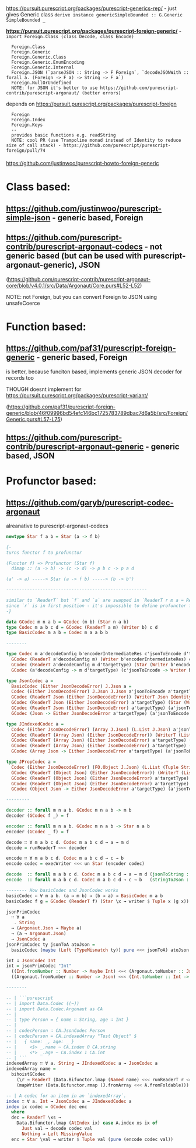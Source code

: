 ####

https://pursuit.purescript.org/packages/purescript-generics-rep/ - just gives Generic class `derive instance genericSimpleBounded :: G.Generic SimpleBounded _`

**https://pursuit.purescript.org/packages/purescript-foreign-generic/** - `import Foreign.Class (class Decode, class Encode)`
```
  Foreign.Class
  Foreign.Generic
  Foreign.Generic.Class
  Foreign.Generic.EnumEncoding
  Foreign.Generic.Internal
  Foreign.JSON (`parseJSON :: String -> F Foreign`, `decodeJSONWith :: forall a. (Foreign -> F a) -> String -> F a`)
  Foreign.NullOrUndefined
  NOTE: for JSON it's better to use https://github.com/purescript-contrib/purescript-argonaut/ (better errors)
```

depends on https://pursuit.purescript.org/packages/purescript-foreign
```
  Foreign
  Foreign.Index
  Foreign.Keys
  --
  provides basic functions e.g. readString
  NOTE: cool PR (use Trampoline monad instead of Identity to reduce size of call stack) - https://github.com/purescript/purescript-foreign/pull/74
```

####

https://github.com/justinwoo/purescript-howto-foreign-generic

####

# Class based:

## **https://github.com/justinwoo/purescript-simple-json** - generic based, Foreign

## **https://github.com/purescript-contrib/purescript-argonaut-codecs** - not generic based (but can be used with purescript-argonaut-generic), JSON

(https://github.com/purescript-contrib/purescript-argonaut-core/blob/v4.0.1/src/Data/Argonaut/Core.purs#L52-L52)

NOTE: not Foreign, but you can convert Foreign to JSON using unsafeCoerce


# Function based:

## **https://github.com/paf31/purescript-foreign-generic** - generic based, Foreign

is better, because funciton based, implements generic JSON decoder for records too

THOUGH doesnt implement for https://pursuit.purescript.org/packages/purescript-variant/

(https://github.com/paf31/purescript-foreign-generic/blob/46f09996bd54efc146bc1725783789dbac7d6a5b/src/Foreign/Generic.purs#L57-L75)

## **https://github.com/purescript-contrib/purescript-argonaut-generic** - generic based, JSON

# Profunctor based:

## **https://github.com/garyb/purescript-codec-argonaut**

alreanative to purescript-argonaut-codecs

```purescript
newtype Star f a b = Star (a -> f b)

{-
turns functor f to profunctor

(Functor f) => Profunctor (Star f)
  dimap :: (a -> b) -> (c -> d) -> p b c -> p a d

(a' -> a) -----> Star (a -> f b) -----> (b -> b')

------------------------------------------------------

similar to `ReaderT` but `f` and `a` are swapped in `ReaderT r m a = ReaderT (r -> m a)`
since `r` is in first position - it's impossible to define profunctor for `ReaderT`
-}

data GCodec m n a b = GCodec (m b) (Star n a b)
type Codec m a b c d = GCodec (ReaderT a m) (Writer b) c d
type BasicCodec m a b = Codec m a a b b

--------

type Codec m a'decodeConfig b'encoderIntermediateRes c'jsonToEncode d'targetType =
  GCodec (ReaderT a'decodeConfig m) (Writer b'encoderIntermediateRes) c'jsonToEncode d'targetType =
  GCodec (ReaderT a'decodeConfig m d'targetType) (Star (Writer b'encoderIntermediateRes) c'jsonToEncode d'targetType) =
  GCodec (a'decodeConfig -> m d'targetType) (c'jsonToEncode -> Writer b'encoderIntermediateRes d'targetType)

type JsonCodec a =
  BasicCodec (Either JsonDecodeError) J.Json a =
  Codec (Either JsonDecodeError) J.Json J.Json a'jsonToEncode a'targetType =
  GCodec (ReaderT Json (Either JsonDecodeError)) (WriterT Json Identity) a'jsonToEncode a'targetType =
  GCodec (ReaderT Json (Either JsonDecodeError) a'targetType) (Star (WriterT Json Identity) a'jsonToEncode a'targetType) =
  GCodec (ReaderT Json (Either JsonDecodeError) a'targetType) (a'jsonToEncode -> WriterT Json Identity a'targetType)
  GCodec (Json -> Either JsonDecodeError a'targetType) (a'jsonToEncode -> Writer Json a'targetType)

type JIndexedCodec a =
  Codec (Either JsonDecodeError) (Array J.Json) (L.List J.Json) a'jsonToEncode a'targetType =
  GCodec (ReaderT (Array Json) (Either JsonDecodeError)) (WriterT (List Json) Identity) a'jsonToEncode a'targetType
  GCodec (ReaderT (Array Json) (Either JsonDecodeError) a'targetType) (Star (WriterT (List Json) Identity) a'jsonToEncode a'targetType)
  GCodec (ReaderT (Array Json) (Either JsonDecodeError) a'targetType) (a'jsonToEncode -> WriterT (List Json) Identity a'targetType)
  GCodec (Array Json -> Either JsonDecodeError a'targetType) (a'jsonToEncode -> Writer (List Json) a'targetType)

type JPropCodec a =
  Codec (Either JsonDecodeError) (FO.Object J.Json) (L.List (Tuple String J.Json)) a'jsonToEncode a'targetType =
  GCodec (ReaderT (Object Json) (Either JsonDecodeError)) (WriterT (List (Tuple String Json)) Identity) a'jsonToEncode a'targetType =
  GCodec (ReaderT (Object Json) (Either JsonDecodeError) a'targetType) (Star (WriterT (List (Tuple String Json)) Identity) a'jsonToEncode a'targetType) =
  GCodec (ReaderT (Object Json) (Either JsonDecodeError) a'targetType) (Star (WriterT (List (Tuple String Json)) Identity) a'jsonToEncode a'targetType) =
  GCodec (Object Json -> Either JsonDecodeError a'targetType) (a'jsonToEncode -> Writer (List (Tuple String Json)) a'targetType)

---------

decoder :: forall m n a b. GCodec m n a b -> m b
decoder (GCodec f _) = f

encoder :: forall m n a b. GCodec m n a b -> Star n a b
encoder (GCodec _ f) = f

decode ∷ ∀ m a b c d. Codec m a b c d → a → m d
decode = runReaderT <<< decoder

encode ∷ ∀ m a b c d. Codec m a b c d → c → b
encode codec = execWriter <<< un Star (encoder codec)

decode  :: forall m a b c d. Codec m a b c d → a → m d (jsonToString :: Codec -> config -> output)
encode  :: forall m a b c d. Codec m a b c d → c → b   (stringToJson :: Codec -> string -> errors)

-------- How basicCodec and JsonCodec works
basicCodec ∷ ∀ m a b. (a → m b) → (b → a) → BasicCodec m a b
basicCodec f g = GCodec (ReaderT f) (Star \x → writer $ Tuple x (g x))

jsonPrimCodec
  ∷ ∀ a
   . String
  → (Argonaut.Json → Maybe a)
  → (a → Argonaut.Json)
  → JsonCodec a
jsonPrimCodec ty jsonToA atoJson =
  basicCodec (maybe (Left (TypeMismatch ty)) pure <<< jsonToA) atoJson

int ∷ JsonCodec Int
int = jsonPrimCodec "Int"
  ((Int.fromNumber :: Number -> Maybe Int) <=< (Argonaut.toNumber :: Json -> Maybe Number))
  ((Argonaut.fromNumber :: Number -> Json) <<< (Int.toNumber :: Int -> Number))

--------

-- | ```purescript
-- | import Data.Codec ((~))
-- | import Data.Codec.Argonaut as CA
-- |
-- | type Person = { name ∷ String, age ∷ Int }
-- |
-- | codecPerson ∷ CA.JsonCodec Person
-- | codecPerson = CA.indexedArray "Test Object" $
-- |   { name: _, age: _ }
-- |     <$> _.name ~ CA.index 0 CA.string
-- |     <*> _.age ~ CA.index 1 CA.int
-- | ```
indexedArray ∷ ∀ a. String → JIndexedCodec a → JsonCodec a
indexedArray name =
  bihoistGCodec
    (\r → ReaderT (Data.Bifunctor.lmap (Named name) <<< runReaderT r <=< decode jarray))
    (mapWriter (Data.Bifunctor.rmap (J.fromArray <<< A.fromFoldable)))

-- | A codec for an item in an `indexedArray`.
index ∷ ∀ a. Int → JsonCodec a → JIndexedCodec a
index ix codec = GCodec dec enc
  where
  dec = ReaderT \xs →
    Data.Bifunctor.lmap (AtIndex ix) case A.index xs ix of
      Just val → decode codec val
      Nothing → Left MissingValue
  enc = Star \val → writer $ Tuple val (pure (encode codec val))
```
